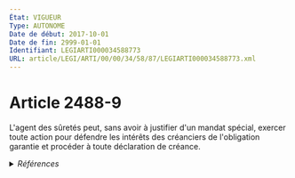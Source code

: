 ```yaml
---
État: VIGUEUR
Type: AUTONOME
Date de début: 2017-10-01
Date de fin: 2999-01-01
Identifiant: LEGIARTI000034588773
URL: article/LEGI/ARTI/00/00/34/58/87/LEGIARTI000034588773.xml
---
```


<h1>Article 2488-9</h1>

L'agent des sûretés peut, sans avoir à justifier d'un mandat spécial, exercer
toute action pour défendre les intérêts des créanciers de l'obligation garantie
et procéder à toute déclaration de créance.


<details>
  <summary><em>Références</em></summary>

  <h2>Articles faisant référence à l'article</h2>
  
  <ul>
    <li>
      <a href="https://legal.tricoteuses.fr//redirection/LEGIARTI000034582560?vers=git&vers=legifrance">Ordonnance n° 2017-748 du 4 mai 2017 relative à l'agent des sûretés - article 1 ENTIEREMENT_MODIF</a> CREE source
    </li>
  </ul>
  
  <h2>Références faites par l'article</h2>
  
  <ul>
    <li>
      2017-05-04 CREE cible <a href="https://legal.tricoteuses.fr//redirection/LEGIARTI000034582560?vers=git&vers=legifrance">Ordonnance n° 2017-748 du 4 mai 2017 relative à l'agent des sûretés - article 1 ENTIEREMENT_MODIF</a>
    </li>
  </ul>
</details>
